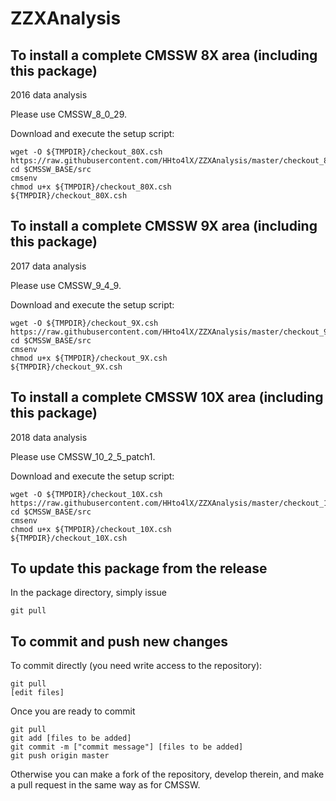 ZZXAnalysis
==========

To install a complete CMSSW 8X area (including this package)
------------------------------
2016 data analysis

Please use CMSSW_8_0_29. 

Download and execute the setup script:
```
wget -O ${TMPDIR}/checkout_80X.csh https://raw.githubusercontent.com/HHto4lX/ZZXAnalysis/master/checkout_80X.csh
cd $CMSSW_BASE/src
cmsenv
chmod u+x ${TMPDIR}/checkout_80X.csh
${TMPDIR}/checkout_80X.csh
```

To install a complete CMSSW 9X area (including this package)
------------------------------
2017 data analysis

Please use CMSSW_9_4_9.

Download and execute the setup script:
```
wget -O ${TMPDIR}/checkout_9X.csh https://raw.githubusercontent.com/HHto4lX/ZZXAnalysis/master/checkout_9X.csh
cd $CMSSW_BASE/src
cmsenv
chmod u+x ${TMPDIR}/checkout_9X.csh
${TMPDIR}/checkout_9X.csh
```

To install a complete CMSSW 10X area (including this package)
------------------------------
2018 data analysis

Please use CMSSW_10_2_5_patch1. 

Download and execute the setup script:
```
wget -O ${TMPDIR}/checkout_10X.csh https://raw.githubusercontent.com/HHto4lX/ZZXAnalysis/master/checkout_10X.csh
cd $CMSSW_BASE/src
cmsenv
chmod u+x ${TMPDIR}/checkout_10X.csh
${TMPDIR}/checkout_10X.csh
```

To update this package from the release
------------------------------------------
In the package directory, simply issue
```
git pull
```

To commit and push new changes
------------------------------
To commit directly (you need write access to the repository):
```
git pull
[edit files]
```
Once you are ready to commit
```
git pull
git add [files to be added]
git commit -m ["commit message"] [files to be added]
git push origin master
```

Otherwise you can make a fork of the repository, develop therein, and make a pull request in the same way as for CMSSW.


